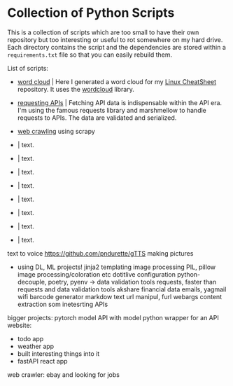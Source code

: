 # Collection of Python Scripts

This is a collection of scripts which are too small to have their own repository but too interesting or useful to rot somewhere on my hard drive. Each directory contains the script and the dependencies are stored within a `requirements.txt` file so that you can easily rebuild them.

List of scripts:

- [word cloud](wordcloud) | Here I generated a word cloud for my [Linux CheatSheet](https://github.com/NiklasTiede/CheatSheet-Linux) repository. It uses the [wordcloud](https://github.com/amueller/word_cloud) library.

- [requesting APIs](requesting_apis/README.md) | Fetching API data is indispensable within the API era. I'm using the famous requests library and marshmellow to handle requests to APIs. The data are validated and serialized.

- [web crawling]() using scrapy
- []() | text.
- []() | text.
- []() | text.
- []() | text.
- []() | text.
- []() | text.
- []() | text.
- []() | text.

text to voice  https://github.com/pndurette/gTTS
making pictures
- using DL, ML projects!
jinja2 templating
image processing PIL, pillow
image processing/coloration etc
dotitlive
configuration python-decouple, poetry, pyenv   -> data validation tools
requests, faster than requests and data validation tools
akshare financial data
emails, yagmail
wifi
barcode generator
markdow text
url manipul, furl webargs
content extraction
som inetesrting APIs

bigger projects:
pytorch model
API with model
python wrapper for an API
website:
  - todo app
  - weather app
  - built interesting things into it
  - fastAPI react app

web crawler: ebay and looking for jobs





